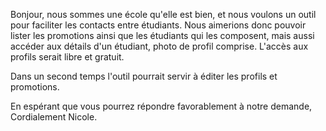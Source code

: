 Bonjour, nous sommes une école qu'elle est bien, et nous voulons un outil pour faciliter les contacts entre étudiants.
Nous aimerions donc pouvoir lister les promotions ainsi que les étudiants qui les composent, 
mais aussi accéder aux détails d'un étudiant, photo de profil comprise.
L'accès aux profils serait libre et gratuit.

Dans un second temps l'outil pourrait servir à éditer les profils et promotions.

En espérant que vous pourrez répondre favorablement à notre demande, 
Cordialement
Nicole.